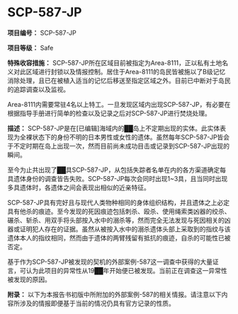# SCP-587-JP
**项目编号：**  SCP-587-JP

**项目等级：**  Safe

**特殊收容措施：**  SCP-587-JP所在区域目前被指定为Area-8111，正以私有土地名义对此区域进行封锁以及情报控制。居住于Area-8111的岛民皆被施以了B级记忆消除处理，且已在被植入适当的记忆后移送至指定区域之外。目前已中断对于岛民的追踪调查以及监视。

Area-8111内需要常驻4名以上特工。一旦发现区域内出现SCP-587-JP，有必要在根据指导手册进行简单的检查以及记录之后对SCP-587-JP进行焚烧处理。

**描述：**  SCP-587-JP是在[已编辑]海域内的██岛上不定期出现的实体。此实体表现为全裸状态下的身份不明的日本男性或女性的遗体。虽然每年SCP-587-JP皆会于不定时期在岛上出现一次，然而目前尚未成功目击或记录到SCP-587-JP出现的瞬间。

至今为止共出现了██具SCP-587-JP，从包括失踪者名单在内的各方渠道确定每具遗体身份的调查皆告失败。SCP-587-JP每次会同时出现1~3具，且当同时出现多具遗体时，各遗体之间会表现出相似的近亲特征。

SCP-587-JP具有完好且与现代人类物种相同的身体组织结构，并且遗体之上必定具有他杀的痕迹。至今发现的死因痕迹包括刺杀、殴杀、使用绳索类凶器的绞杀、碾杀、斩杀、用双手将头部按入水中的溺杀等，然而完全无法发现与死因相关的凶器或证明犯人存在的证据。虽然从被按入水中的溺杀遗体头部上采取到的指纹与该遗体本人的指纹相同，然而由于遗体的两臂残留有抵抗的痕迹，自杀的可能性已被否定。

基于作为SCP-587-JP被发现的契机的外部案例-587这一调查中获得的大量证言，可认为此项目的异常性从19██年开始便已被发现。当前正在调查这一异常性被发现的原因。

**附录：**  以下为本报告书初版中所附加的外部案例-587的相关情报。请注意以下内容所涉及的情报即便基于当前的情况仍具有官方记录的性质。


